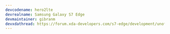 ```yaml
---
devcodename: hero2lte
devrealname: Samsung Galaxy S7 Edge
devmaintainer: gibranm
devxdathread: https://forum.xda-developers.com/s7-edge/development/unofficial-bootleggers-rom-8-1-t3795222
---
```

